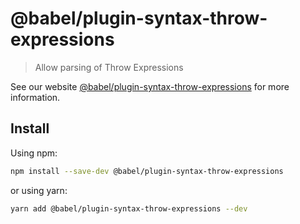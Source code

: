 # @babel/plugin-syntax-throw-expressions

> Allow parsing of Throw Expressions

See our website [@babel/plugin-syntax-throw-expressions](https://babeljs.io/docs/babel-plugin-syntax-throw-expressions) for more information.

## Install

Using npm:

```sh
npm install --save-dev @babel/plugin-syntax-throw-expressions
```

or using yarn:

```sh
yarn add @babel/plugin-syntax-throw-expressions --dev
```
